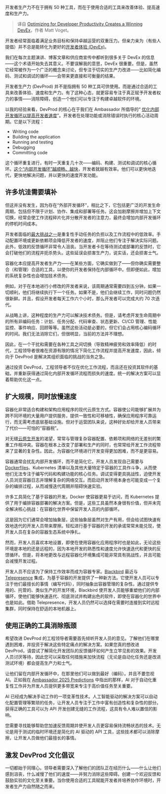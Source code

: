 
<!--
title: 优化开发者生产力以创造制胜的开发者体验
cover: https://cdn.thenewstack.io/media/2025/02/986ce89f-icons.png
-->

开发者生产力不在于拥有 50 种工具，而在于使用合适的工具来改善体验、提高速度和生产力。

> 译自 [Optimizing for Developer Productivity Creates a Winning DevEx](https://thenewstack.io/optimizing-for-developer-productivity-creates-a-winning-devex/)，作者 Matt Voget。

开发者经常面临着满足业务目标和保持卓越运营的双重压力。但亲力亲为（有些人提倡）并不总是能转化为更好的[开发者体验 (DevEx)](https://thenewstack.io/improving-developer-experience-drives-profitability/)。

我们在每次主题演讲、博客文章和供应商宣传中都听到很多关于 DevEx 的信息——这个术语开始失去其意义。不要误解我的意思，DevEx 很重要。但是，虽然它经常被作为一个广泛的概念来讨论，但专注于切实的生产力改进——比如简化编码、测试和调试的循环——会带来更直接和可衡量的结果。

开发者生产力 (DevProd) 并不是指拥有 50 种工具可供使用。而是通过合适的工具来改善体验、速度和生产力。有了这种心态，就更容易专注于真正赋予开发者权力的事情——消除障碍，创造一个他们可以专注于构建卓越软件的环境。

以我的经验来看，DevProd 的核心在于我们在 Ambassador 所倡导的“ [优化内部开发循环以提高开发者速度](https://thenewstack.io/optimize-your-inner-dev-loop-to-increase-developer-velocity/)”。开发者在处理功能或消除错误时执行的核心活动周期。它是以下流程：

- Writing code
- Building the application
- Running and testing
- Debugging
- Committing code

这个循环重复进行，有时一天重复几十次——编码、构建、测试和调试的核心循环。[这个“内部开发循环”越顺畅、越快](https://thenewstack.io/hello-world-what-happened-to-the-inner-dev-loop/)，开发者就越有效率。他们可以更快地迭代，更快地解决问题，并以更快的速度开发功能。

## 许多坑洼需要填补

但这并没有发生，因为存在“外部开发循环”，相比之下，它包括更广泛的开发生命周期，包括但不限于计划、协作、集成和部署等任务。这会加剧摩擦并增加上下文切换，经常会使工作流程碎片化并分散开发者的注意力，最终会增加内部开发循环的停机时间成本。

开发者面临的[最大挑战之一](https://vmblog.com/archive/2024/12/17/ambassador-2025-predictions-tackling-manual-work-with-ai-powered-solutions-in-2025.aspx)是重复性手动任务的负担以及工作流程中的低效率。手动配置环境或更新依赖项会降低开发者的速度，并阻止他们专注于解决实际问题。此外，低效的反馈循环非常令人沮丧。当开发者卡在等待测试或部署的反馈时，它会打破他们的流程并扼杀势头。这些延误会损害生产力，说实话，还会损害士气。

容器化本应提高开发者生产力——在某些方面，它确实做到了——但你确实需要整合（和管理）合适的工具，以使你的开发者保持在内部循环中。但即便如此，增加的系统复杂性也会增加技术债务。

例如，对于在本地进行小修改的开发者来说，该周期通常需要四到五分钟。如果一切顺利，他们将继续执行下一个任务。如果不是，他们会继续工作，同时问题仍然很新鲜。并且，假设开发者每天工作六个小时，那么开发者可以完成大约 70 次迭代。

从战略上讲，这种程度的生产力可以解决技术债务。但是，请考虑开发生命周期中的所有非编码任务：计划、任务分配、代码审查、状态更新、CI/CD 管理、性能监控、事件响应、回顾等等。虽然这些活动是必要的，但它们会占用核心编码循环的时间。我们无法消除它们，但很明显，当前的方法并不理想。

因此，在一个干扰和需要在各种工具之间切换（导致精神疲劳和效率降低）的时代，工程领导者很难在资源有限的情况下简化工作流程并提高开发速度，因此，倾向于 DevProd 是解决其组织面临的挑战的当务之急。

通过投资 DevProd，工程领导者不仅在优化工作流程，而且还在投资其软件的基础，并重新获得通过简化内部开发循环流程而损失的速度。统一的解决方案可以显着帮助优化这一点。

## 扩大规模，同时放慢速度

容器化非常适合构建和架构应用程序的现代云原生方式。容器使公司能够扩展并为跨不同环境的大量用户提供服务，提供一致性和可移植性，确保应用程序可靠运行，而无需考虑底层基础设施。但对于运营团队来说，这种好处却给开发人员带来了代价——可怕的“容器税”。

对无缝[云原生开发](https://thenewstack.io/cloud-native/)的渴望，常常与管理复杂容器配置、依赖项和网络的无差别的繁重工作相冲突。容器在根本上改变了部署和生产的同时，也常常给开发工作流程带来了显著的复杂性。因此，为容器化环境进行开发变得更加困难，而不是更容易。

容器通常会扰乱内部开发循环，而不是简化它。开发人员发现自己需要与 [Dockerfiles](https://thenewstack.io/docker-basics-how-to-use-dockerfiles/)、Kubernetes 清单以及其他大量特定于容器的工具作斗争，从而使他们无法专注于编写代码和构建功能的核心任务。调试变得更具挑战性，迫使开发人员浏览容器日志并理解复杂的网络交互。而启动开发环境本身也可能变成一个复杂的编排过程，从而减慢迭代周期并阻碍快速实验。

许多工具简化了基于容器的开发。Docker 使容器更易于访问，而 Kubernetes 提供了用于编排容器部署的解决方案。但是，这些工具虽然本身很有价值，但并未完全解决核心挑战：在容器化世界中保留开发人员的内部循环。

这是因为它们通常会增加抽象层，这些抽象层虽然对生产有用，但会给试图快速有效地迭代的开发人员带来摩擦。轻松进行基于容器的开发的承诺常常未能兑现，使开发人员在复杂的容器生态系统中挣扎。

然而，开发人员喜欢本地设置，即使在使用容器化应用程序时也是如此，无论这些环境是本地的还是远程的，因为本地开发的熟悉性和速度允许快速迭代和更快的反馈循环。但是，将本地更改与远程容器化环境集成可能非常具有挑战性，并且可能会减慢开发过程。

开发人员不应该为了保持工作效率而成为容器专家。[Blackbird](http://getblackbird.io) 最近与 [Telepresence](https://www.getambassador.com/products/telepresence) 集成，为基于容器的开发提供了一种新方法。它使开发人员可以专注于他们最擅长的事情（编写代码），同时抽象出容器管理的复杂性。通过提供专用的、托管的、类似生产的开发环境，Blackbird 使开发人员能够重塑他们的内部循环，使他们能够快速迭代、彻底测试并构建出色的软件，即使在容器化的世界中也是如此。借助 Telepresence，开发人员仍然可以选择在需要时连接到实时远程集群，同时保持在舒适的本地机器上。

## 使用正确的工具消除瓶颈

希望改进 DevProd 的工程领导者需要首先倾听开发人员的意见。了解他们在哪里遇到困难，并投资于解决这些特定痛点的解决方案。如果您真的想改进 DevProd，请尝试了解简化开发团队的反馈循环如何产生立竿见影的效果。开发人员讨厌等待，因此您可以采取任何措施来加快流程（无论是自动化任务还是改进测试环境）都会提高生产力和士气。

让他们留在内部开发循环中，在那里他们可以做到最好（编码）。并且不要忽视 AI。正如我在 [Ambassador 2025 Predictions](https://vmblog.com/archive/2024/12/17/ambassador-2025-predictions-tackling-manual-work-with-ai-powered-solutions-in-2025.aspx) 中指出的那样，AI 对于自动化重复性工作并为开发人员提供更多带宽来专注于高价值任务至关重要。

AI 已经成为解决手动工作的一项变革性技术。人工智能驱动的解决方案可以自动化配置管理等繁琐的任务，让开发人员专注于工作中富有创造性和复杂性的部分。获得正确的工具可以为 API 开发创建无缝的工作流程，这具有令人难以置信的影响。

您需要寻找能够帮助您加速反馈周期并使开发人员更容易保持流畅状态的技术。无论是用于测试的临时环境还是简化的 AI 驱动的 API 工具，这些技术都可以消除摩擦，让开发人员做他们最擅长的事情。

## 激发 DevProd 文化倡议

一切都始于同理心。领导者需要深入了解他们的团队正在经历什么——什么让他们感到沮丧，什么减慢了他们的速度——并努力消除这些障碍。创建一个欢迎反馈和鼓励实验的文化至关重要。当你使用合适的工具赋能开发者并培养协作环境时，开发者生产力自然随之而来。

